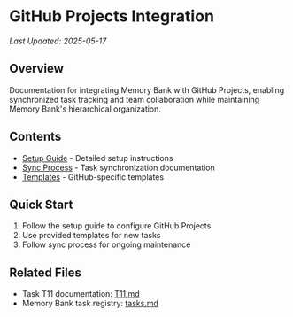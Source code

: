 # GitHub Projects Integration
*Last Updated: 2025-05-17*

## Overview
Documentation for integrating Memory Bank with GitHub Projects, enabling synchronized task tracking and team collaboration while maintaining Memory Bank's hierarchical organization.

## Contents
- [Setup Guide](setup-guide.md) - Detailed setup instructions
- [Sync Process](sync-process.md) - Task synchronization documentation
- [Templates](templates/) - GitHub-specific templates

## Quick Start
1. Follow the setup guide to configure GitHub Projects
2. Use provided templates for new tasks
3. Follow sync process for ongoing maintenance

## Related Files
- Task T11 documentation: [T11.md](../../tasks/T11.md)
- Memory Bank task registry: [tasks.md](../../tasks.md)